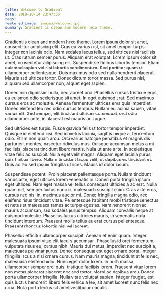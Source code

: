 ```yaml
---
title: Welcome to Gradient
date: 2018-10-14 23:47:55
tags:
featured_image: images/welcome.jpg
summary: Gradient is clean and modern hexo theme.
---
```


Gradient is clean and modern hexo theme.
Lorem ipsum dolor sit amet, consectetur adipiscing elit. Cras eu varius nisl, sit amet tempor turpis. Integer non lacinia odio. Nam sodales lacus tellus, sed ultrices nisl facilisis ut. Cras rutrum semper purus. Aliquam erat volutpat. Lorem ipsum dolor sit amet, consectetur adipiscing elit. Suspendisse finibus lobortis tempor. Etiam euismod sapien vel nisi lobortis condimentum. Sed porttitor quam ut ullamcorper pellentesque. Duis maximus odio sed nulla hendrerit placerat. Mauris sed ultrices tortor. Donec dictum tortor massa. Sed purus nisl, aliquam sed ullamcorper non, aliquet eget sapien.

Donec non dignissim nulla, nec laoreet orci. Phasellus cursus tristique eros, eu euismod odio scelerisque sit amet. In eget euismod erat. Sed maximus cursus eros ac molestie. Aenean fermentum ultrices eros quis imperdiet. Donec eleifend leo nec odio cursus tempus. Nullam eu lacinia sapien, vitae varius elit. Sed semper, elit tincidunt ultrices consequat, orci odio ullamcorper ante, in placerat est mauris ac augue.

Sed ultricies est turpis. Fusce gravida felis ut tortor tempor imperdiet. Quisque id eleifend nisi. Sed id metus lacinia, sagittis neque a, fermentum odio. Etiam non quam arcu. Orci varius natoque penatibus et magnis dis parturient montes, nascetur ridiculus mus. Quisque accumsan metus a mi facilisis, placerat tincidunt libero mattis. Nulla ut ante ante. In scelerisque vitae felis ac suscipit. Nulla eget velit magna. Aliquam eget lacinia purus, quis finibus libero. Nullam tincidunt lacus velit, ut dapibus ex tincidunt et. Duis ac leo sed ipsum fringilla ultrices. Mauris id dolor ipsum.

Suspendisse potenti. Proin placerat pellentesque porta. Nullam tincidunt varius ante, eget ultrices lorem venenatis in. Donec porta fringilla ipsum eget ultrices. Nam eget massa vel tellus consequat ultricies a ac erat. Nulla quam nisl, semper luctus nunc in, malesuada suscipit enim. Cras ante eros, cursus nec nisl in, maximus auctor mi. Donec fringilla magna odio, nec eleifend risus tincidunt vitae. Pellentesque habitant morbi tristique senectus et netus et malesuada fames ac turpis egestas. Nam hendrerit nibh ac mauris accumsan, sed sodales purus tempus. Aliquam convallis neque at euismod molestie. Phasellus luctus ultricies mauris, in venenatis nulla tincidunt interdum. Praesent mollis tellus eu erat cursus pellentesque. Praesent rhoncus lobortis nisl vel laoreet.

Phasellus efficitur ullamcorper suscipit. Aenean et enim quam. Integer malesuada ipsum vitae elit iaculis accumsan. Phasellus id orci fermentum, vulputate risus eu, cursus nibh. Mauris dui metus, imperdiet nec suscipit a, malesuada pulvinar purus. Donec consequat est eget ornare porta. Integer fringilla lacus a nisi ornare cursus. Nam mauris magna, tincidunt at felis nec, malesuada eleifend odio. Nunc eget dolor lorem. In nulla massa, ullamcorper semper orci quis, tristique facilisis lorem. Praesent vitae lorem non metus placerat placerat nec sed tortor. Morbi ac dapibus arcu. Donec porta ullamcorper fringilla. Nulla vitae volutpat sapien. Integer feugiat, est quis luctus hendrerit, libero felis vehicula leo, sit amet laoreet nunc felis nec urna. Nulla porta lectus sit amet vestibulum iaculis.